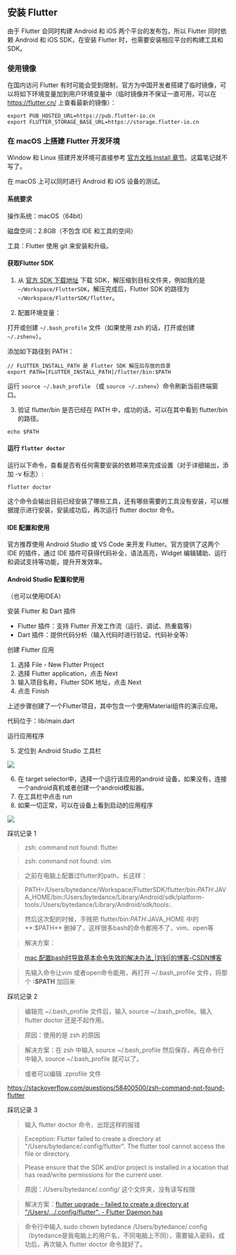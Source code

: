 ## 安装 Flutter

由于 Flutter 会同时构建 Android 和 iOS 两个平台的发布包，所以 Flutter 同时依赖 Android 和 iOS SDK，在安装 Flutter 时，也需要安装相应平台的构建工具和 SDK。

### 使用镜像

在国内访问 Flutter 有时可能会受到限制，官方为中国开发者搭建了临时镜像，可以将如下环境变量加到用户环境变量中（临时镜像并不保证一直可用，可以在 https://flutter.cn/ 上查看最新的镜像）：

```
export PUB_HOSTED_URL=https://pub.flutter-io.cn
export FLUTTER_STORAGE_BASE_URL=https://storage.flutter-io.cn
```

### 在 macOS 上搭建 Flutter 开发环境

Window 和 Linux 搭建开发环境可直接参考 [官方文档 Install 章节](https://flutter.dev/docs/get-started/install)。这篇笔记就不写了。

在 macOS 上可以同时进行 Android 和 iOS 设备的测试。

#### 系统要求

操作系统：macOS（64bit）

磁盘空间：2.8GB（不包含 IDE 和工具的空间）

工具：Flutter 使用 git 来安装和升级。

#### 获取Flutter SDK

1. 从 [官方 SDK 下载地址]( https://flutter.dev/docs/development/tools/sdk/releases) 下载 SDK，解压缩到目标文件夹，例如我的是 `~/Workspace/FlutterSDK`，解压完成后，Flutter SDK 的路径为 `~/Workspace/FlutterSDK/flutter`。

2. 配置环境变量：

打开或创建 `~/.bash_profile` 文件（如果使用 zsh 的话，打开或创建 `~/.zshenv`）。

添加如下路径到 PATH：

```
// FLUTTER_INSTALL_PATH 是 Flutter SDK 解压后存放的目录
export PATH=[FLUTTER_INSTALL_PATH]/flutter/bin:$PATH
```

运行 `source ~/.bash_profile` （或 `source ~/.zshenv`）命令刷新当前终端窗口。

3. 验证 flutter/bin 是否已经在 PATH 中，成功的话，可以在其中看到 flutter/bin 的路径。

```
echo $PATH
```

#### 运行 `flutter doctor`

运行以下命令，查看是否有任何需要安装的依赖项来完成设置（对于详细输出，添加 -v 标志）:

```
flutter doctor
```

这个命令会输出目前已经安装了哪些工具，还有哪些需要的工具没有安装，可以根据提示进行安装，安装成功后，再次运行 flutter doctor 命令。

#### IDE 配置和使用

官方推荐使用 Android Studio 或 VS Code 来开发 Flutter。官方提供了这两个 IDE 的插件，通过 IDE 插件可获得代码补全，语法高亮，Widget 编辑辅助、运行和调试支持等功能，提升开发效率。

#### Android Studio 配置和使用

（也可以使用IDEA）

安装 Flutter 和 Dart 插件

-   Flutter 插件：支持 Flutter 开发工作流（运行、调试、热重载等）
-   Dart 插件：提供代码分析（输入代码时进行验证、代码补全等）

创建 Flutter 应用

1.  选择 File - New Flutter Project
2.  选择 Flutter application，点击 Next
3.  输入项目名称，Flutter SDK 地址，点击 Next
4.  点击 Finish

上述步骤创建了一个Flutter项目，其中包含一个使用Material组件的演示应用。

代码位于：lib/main.dart

运行应用程序

5.  定位到 Android Studio 工具栏

![](https://bytedance.feishu.cn/space/api/box/stream/download/asynccode/?code=Y2E0ZmUyODhjNmExYmM3YzVlZTUyMmExYzI0MGY3ODlfbXJsdTJONnZLWUN4TERvN3JNNGU3UkNKbFhrd3lSQlRfVG9rZW46Ym94Y256WEdGQ0lNaEFob25wb3UwSU1qYlljXzE2MzA2ODg2OTg6MTYzMDY5MjI5OF9WNA)

6.  在 target selector中，选择一个运行该应用的android 设备，如果没有，连接一个android真机或者创建一个android模拟器。
7.  在工具栏中点击 run
8.  如果一切正常，可以在设备上看到启动的应用程序

![](https://bytedance.feishu.cn/space/api/box/stream/download/asynccode/?code=Yzk5Y2Q1MWFiMTQ3NWRjY2E1NjhhY2FjMjI0MmYyODJfc2tINWxiU3g1OHRLR2ZMNDlicmsweGlLMWZFZ0prTHNfVG9rZW46Ym94Y242QldlS3piS3B2RU5NZzBKeGdnSlVnXzE2MzA2ODg2OTg6MTYzMDY5MjI5OF9WNA)

踩坑记录 1

> zsh: command not found: flutter

> zsh: command not found: vim

> 之前在电脑上配置过flutter的path，长这样：

> PATH=/Users/bytedance/Workspace/FlutterSDK/flutter/bin:$PATH:$JAVA_HOME/bin:/Users/bytedance/Library/Android/sdk/platform-tools:/Users/bytedance/Library/Android/sdk/tools:.

> 然后这次配的时候，手贱把 flutter/bin:$PATH:$JAVA_HOME 中的**:$PATH** 删掉了，这样很多bash的命令都用不了，vim、open等

> 解决方案：

> [mac 配置bash时导致基本命令失效的解决办法_|刘钊|的博客-CSDN博客](https://blog.csdn.net/weixin_40200876/article/details/87938005)

> 先输入命令让vim 或者open命令能用，再打开 ~/.bash_profile 文件，将那个 **:$PATH** 加回来

踩坑记录 2

> 编辑完 ~/.bash_profile 文件后，输入 source ~/.bash_profile。输入flutter doctor 还是不起作用。

> 原因：使用的是 zsh 的原因

> 解决方案：在 zsh 中输入 source ~/.bash_profile 然后保存，再在命令行中输入 source ~/.bash_profile 就可以了。

> 或者可以编辑 .zprofile 文件

https://stackoverflow.com/questions/58400500/zsh-command-not-found-flutter

踩坑记录 3

> 输入 flutter doctor 命令，出现这样的报错

> Exception: Flutter failed to create a directory at "/Users/bytedance/.config/flutter". The flutter tool cannot access the file or directory.

> Please ensure that the SDK and/or project is installed in a location that has read/write permissions for the current user.

> 原因：/Users/bytedance/.config/ 这个文件夹，没有读写权限

> 解决方案：[flutter upgrade - failed to create a directory at "/Users/.../.config/flutter". - Flutter Daemon has](https://stackoverflow.com/questions/66601502/flutter-upgrade-failed-to-create-a-directory-at-users-config-flutter)

> 命令行中输入 sudo chown bytedance /Users/bytedance/.config （bytedance是我电脑上的用户名，不同电脑上不同），需要输入密码，成功后，再次输入 flutter doctor 命令就好了。